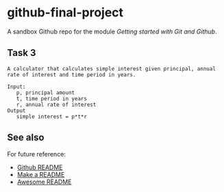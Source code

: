 # github-final-project

A sandbox Github repo for the module *Getting started with Git and Github*.

## Task 3

```
A calculator that calculates simple interest given principal, annual rate of interest and time period in years.

Input:
   p, principal amount
   t, time period in years
   r, annual rate of interest
Output
   simple interest = p*t*r
```

## See also

For future reference:

- [Github README](https://docs.github.com/en/repositories/managing-your-repositorys-settings-and-features/customizing-your-repository/about-readmes)
- [Make a README](https://www.makeareadme.com)
- [Awesome README](https://github.com/matiassingers/awesome-readme)
